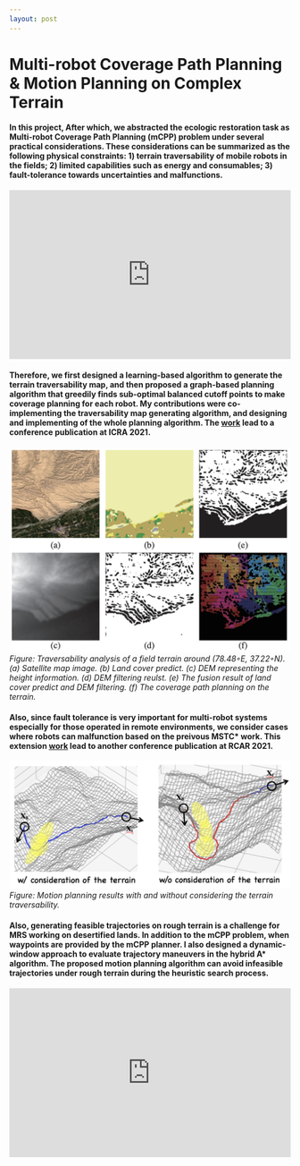 ```yaml
---
layout: post
---
```


# Multi-robot Coverage Path Planning & Motion Planning on Complex Terrain

#### In this project, After which, we abstracted the ecologic restoration task as Multi-robot Coverage Path Planning (mCPP) problem under several practical considerations. These considerations can be summarized as the following physical constraints: 1) terrain traversability of mobile robots in the fields; 2) limited capabilities such as energy and consumables; 3) fault-tolerance towards uncertainties and malfunctions.

<div style="padding:60% 0 0 0;position:relative;"><iframe src="https://player.vimeo.com/video/535512748?h=fa4ec2047c&badge=0&autopause=0&player_id=0&app_id=58479/embed" allow="autoplay; fullscreen; picture-in-picture" allowfullscreen frameborder="0" style="position:absolute;top:0;left:0;width:100%;height:100%;"></iframe></div>


#### Therefore, we first designed a learning-based algorithm to generate the terrain traversability map, and then proposed a graph-based planning algorithm that greedily finds sub-optimal balanced cutoff points to make coverage planning for each robot. My contributions were co-implementing the traversability map generating algorithm, and designing and implementing of the whole planning algorithm. The [work](https://arxiv.org/abs/2108.04632) lead to a conference publication at ICRA 2021.

![demo](./../assets/img/mcpp_mp/terrains.png)
*Figure: Traversability analysis of a field terrain around (78.48◦E,
37.22◦N).(a) Satellite map image. (b) Land cover predict. (c) DEM representing the height information. (d) DEM filtering reulst. (e) The fusion result
of land cover predict and DEM filtering. (f) The coverage path planning on
the terrain.*

#### Also, since fault tolerance is very important for multi-robot systems especially for those operated in remote environments, we consider cases where robots can malfunction based on the preivous MSTC* work. This extension [work](https://ieeexplore.ieee.org/abstract/document/9517650/) lead to another conference publication at RCAR 2021.

![demo](./../assets/img/mcpp_mp/mp.png)
*Figure: Motion planning results with and without considering the terrain traversability.*

#### Also, generating feasible trajectories on rough terrain is a challenge for MRS working on desertified lands. In addition to the mCPP problem, when waypoints are provided by the mCPP planner. I also designed a dynamic-window approach to evaluate trajectory maneuvers in the hybrid A* algorithm. The proposed motion planning algorithm can avoid infeasible trajectories under rough terrain during the heuristic search process.

<div style="padding:60% 0 0 0;position:relative;"><iframe src="https://player.vimeo.com/video/758274947?h=c48b4cd35b&amp;badge=0&amp;autopause=0&amp;player_id=0&amp;app_id=58479" frameborder="0" allow="autoplay; fullscreen; picture-in-picture" allowfullscreen style="position:absolute;top:0;left:0;width:100%;height:100%;" title="motion planning w/ terrain traversability"></iframe></div><script src="https://player.vimeo.com/api/player.js"></script>
